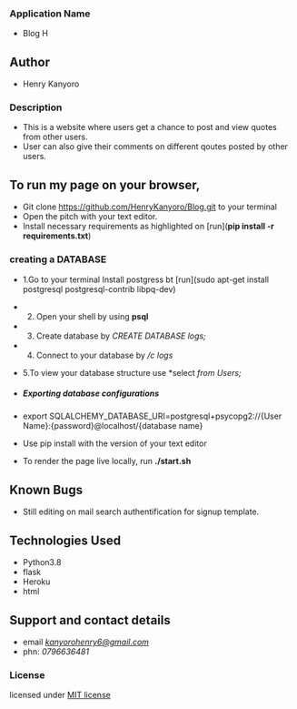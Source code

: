 ### Application Name
* Blog H

## Author
* Henry Kanyoro

### Description
* This is a website where users get a chance to post and view quotes from other users.
* User can also give their comments on different qoutes posted by other users.


## To run my page on your browser,

* Git  clone https://github.com/HenryKanyoro/Blog.git to your terminal
* Open the pitch with your text editor.
* Install necessary requirements as highlighted on [run](**pip install -r requirements.txt**)

### creating a DATABASE
*   1.Go to your terminal Install postgress bt [run](sudo apt-get install postgresql postgresql-contrib libpq-dev)
*   2. Open your shell by using **psql**
*   3. Create database by *CREATE DATABASE  logs;*
*   4. Connect to your database by */c logs*
*   5.To view your database structure use *select *from Users;*

* ##### Exporting database configurations
* export SQLALCHEMY_DATABASE_URI=postgresql+psycopg2://{User Name}:{password}@localhost/{database name}

* Use pip install with the version of your text editor
* To render the page live locally, run **./start.sh**

## Known Bugs
* Still editing on mail search authentification for signup template.

## Technologies Used
* Python3.8
* flask
* Heroku
* html

## Support and contact details
* email *kanyorohenry6@gmail.com*
* phn: *0796636481*

### License
licensed under [MIT license](LICENSE)